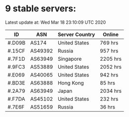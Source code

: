 # 9 stable servers:

Latest update at: Wed Mar 18 23:10:09 UTC 2020

| ID | ASN | Server Country | Online |
| -- | --- | -------------- | ------ |
| #.D09B | AS174 | United States | 769 hrs |
| #.15CF | AS49392 | Russia | 957 hrs |
| #.7F1D | AS63949 | Singapore | 2205 hrs |
| #.9FC3 | AS53889 | United States | 2052 hrs |
| #.E069 | AS40065 | United States | 942 hrs |
| #.BD3E | AS63888 | Hong Kong | 85 hrs |
| #.2A79 | AS63949 | Japan | 2034 hrs |
| #.F7DA | AS45102 | United States | 232 hrs |
| #.7E6F | AS51659 | Russia | 36 hrs |

